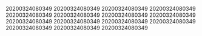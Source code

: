 20200324080349
20200324080349
20200324080349
20200324080349
20200324080349
20200324080349
20200324080349
20200324080349
20200324080349
20200324080349
20200324080349
20200324080349
20200324080349
20200324080349
20200324080349
